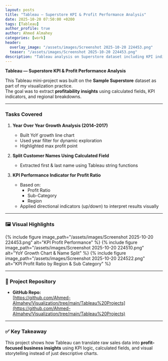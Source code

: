 ```yaml
---
layout: posts
title: "Tableau — Superstore KPI & Profit Performance Analysis"
date: 2025-10-20 07:50:00 +0200
tags: [Tableau]
author_profile: true
author: Ahmed Almahey
categories: [work]
header:
  overlay_image: "/assets/images/Screenshot 2025-10-20 224453.png"
  teaser: "/assets/images/Screenshot 2025-10-20 224453.png"
description: "Tableau analysis on Superstore dataset including KPI indicators, YoY growth, calculated fields, and profit evaluation by region and sub-category."
---
```


**Tableau — Superstore KPI & Profit Performance Analysis**

This Tableau mini-project was built on the **Sample Superstore** dataset as part of my visualization practice.  
The goal was to extract **profitability insights** using calculated fields, KPI indicators, and regional breakdowns.

---

###  Tasks Covered

1) **Year Over Year Growth Analysis (2014–2017)**  
   - Built YoY growth line chart  
   - Used year filter for dynamic exploration  
   - Highlighted max profit point

2) **Split Customer Names Using Calculated Field**  
   - Extracted first & last name using Tableau string functions

3) **KPI Performance Indicator for Profit Ratio**  
   - Based on:
     - Profit Ratio
     - Sub-Category
     - Region  
   - Applied directional indicators (up/down) to interpret results visually

---

### 🖼 Visual Highlights

{% include figure image_path="/assets/images/Screenshot 2025-10-20 224453.png" alt="KPI Profit Performance" %}
{% include figure image_path="/assets/images/Screenshot 2025-10-20 224510.png" alt="YoY Growth Chart & Name Split" %}
{% include figure image_path="/assets/images/Screenshot 2025-10-20 224522.png" alt="KPI Profit Ratio by Region & Sub Category" %}

---

### 🔗 Project Repository

- **GitHub Repo:**  
  [https://github.com/Ahmed-Almahey/Visualization/tree/main/Tableau%20Projects](https://github.com/Ahmed-Almahey/Visualization/tree/main/Tableau%20Projects)

---

### ✅ Key Takeaway

This project shows how Tableau can translate raw sales data into **profit-focused business insights** using KPI logic, calculated fields, and visual storytelling instead of just descriptive charts.
